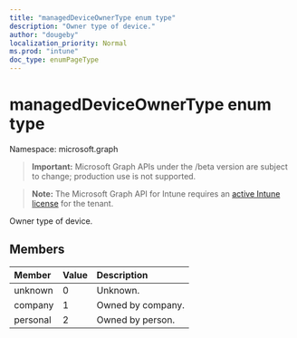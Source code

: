 ```yaml
---
title: "managedDeviceOwnerType enum type"
description: "Owner type of device."
author: "dougeby"
localization_priority: Normal
ms.prod: "intune"
doc_type: enumPageType
---
```


# managedDeviceOwnerType enum type

Namespace: microsoft.graph

> **Important:** Microsoft Graph APIs under the /beta version are subject to change; production use is not supported.

> **Note:** The Microsoft Graph API for Intune requires an [active Intune license](https://go.microsoft.com/fwlink/?linkid=839381) for the tenant.

Owner type of device.

## Members
|Member|Value|Description|
|:---|:---|:---|
|unknown|0|Unknown.|
|company|1|Owned by company.|
|personal|2|Owned by person.|



